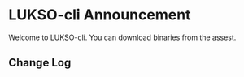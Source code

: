 # LUKSO-cli Announcement
Welcome to LUKSO-cli. You can download binaries from the assest.

## Change Log